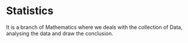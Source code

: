 # Statistics
 It is a branch of Mathematics where we deals with the collection of Data, analysing the data and draw the conclusion.
